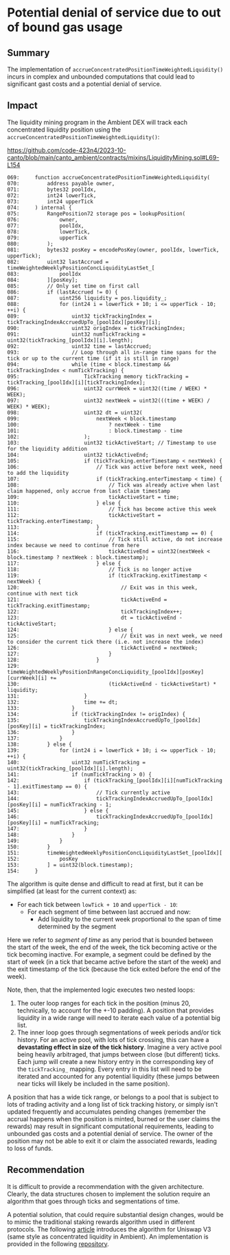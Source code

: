 # Potential denial of service due to out of bound gas usage

## Summary

The implementation of `accrueConcentratedPositionTimeWeightedLiquidity()` incurs in complex and unbounded computations that could lead to significant gast costs and a potential denial of service.

## Impact

The liquidity mining program in the Ambient DEX will track each concentrated liquidity position using the `accrueConcentratedPositionTimeWeightedLiquidity()`:

https://github.com/code-423n4/2023-10-canto/blob/main/canto_ambient/contracts/mixins/LiquidityMining.sol#L69-L154

```solidity
069:     function accrueConcentratedPositionTimeWeightedLiquidity(
070:         address payable owner,
071:         bytes32 poolIdx,
072:         int24 lowerTick,
073:         int24 upperTick
074:     ) internal {
075:         RangePosition72 storage pos = lookupPosition(
076:             owner,
077:             poolIdx,
078:             lowerTick,
079:             upperTick
080:         );
081:         bytes32 posKey = encodePosKey(owner, poolIdx, lowerTick, upperTick);
082:         uint32 lastAccrued = timeWeightedWeeklyPositionConcLiquidityLastSet_[
083:             poolIdx
084:         ][posKey];
085:         // Only set time on first call
086:         if (lastAccrued != 0) {
087:             uint256 liquidity = pos.liquidity_;
088:             for (int24 i = lowerTick + 10; i <= upperTick - 10; ++i) {
089:                 uint32 tickTrackingIndex = tickTrackingIndexAccruedUpTo_[poolIdx][posKey][i];
090:                 uint32 origIndex = tickTrackingIndex;
091:                 uint32 numTickTracking = uint32(tickTracking_[poolIdx][i].length);
092:                 uint32 time = lastAccrued;
093:                 // Loop through all in-range time spans for the tick or up to the current time (if it is still in range)
094:                 while (time < block.timestamp && tickTrackingIndex < numTickTracking) {
095:                     TickTracking memory tickTracking = tickTracking_[poolIdx][i][tickTrackingIndex];
096:                     uint32 currWeek = uint32((time / WEEK) * WEEK);
097:                     uint32 nextWeek = uint32(((time + WEEK) / WEEK) * WEEK);
098:                     uint32 dt = uint32(
099:                         nextWeek < block.timestamp
100:                             ? nextWeek - time
101:                             : block.timestamp - time
102:                     );
103:                     uint32 tickActiveStart; // Timestamp to use for the liquidity addition
104:                     uint32 tickActiveEnd;
105:                     if (tickTracking.enterTimestamp < nextWeek) {
106:                         // Tick was active before next week, need to add the liquidity
107:                         if (tickTracking.enterTimestamp < time) {
108:                             // Tick was already active when last claim happened, only accrue from last claim timestamp
109:                             tickActiveStart = time;
110:                         } else {
111:                             // Tick has become active this week
112:                             tickActiveStart = tickTracking.enterTimestamp;
113:                         }
114:                         if (tickTracking.exitTimestamp == 0) {
115:                             // Tick still active, do not increase index because we need to continue from here
116:                             tickActiveEnd = uint32(nextWeek < block.timestamp ? nextWeek : block.timestamp);
117:                         } else {
118:                             // Tick is no longer active
119:                             if (tickTracking.exitTimestamp < nextWeek) {
120:                                 // Exit was in this week, continue with next tick
121:                                 tickActiveEnd = tickTracking.exitTimestamp;
122:                                 tickTrackingIndex++;
123:                                 dt = tickActiveEnd - tickActiveStart;
124:                             } else {
125:                                 // Exit was in next week, we need to consider the current tick there (i.e. not increase the index)
126:                                 tickActiveEnd = nextWeek;
127:                             }
128:                         }
129:                         timeWeightedWeeklyPositionInRangeConcLiquidity_[poolIdx][posKey][currWeek][i] +=
130:                             (tickActiveEnd - tickActiveStart) * liquidity;
131:                     }
132:                     time += dt;
133:                 }
134:                 if (tickTrackingIndex != origIndex) {
135:                     tickTrackingIndexAccruedUpTo_[poolIdx][posKey][i] = tickTrackingIndex;
136:                 }
137:             }
138:         } else {
139:             for (int24 i = lowerTick + 10; i <= upperTick - 10; ++i) {
140:                 uint32 numTickTracking = uint32(tickTracking_[poolIdx][i].length);
141:                 if (numTickTracking > 0) {
142:                     if (tickTracking_[poolIdx][i][numTickTracking - 1].exitTimestamp == 0) {
143:                         // Tick currently active
144:                         tickTrackingIndexAccruedUpTo_[poolIdx][posKey][i] = numTickTracking - 1;
145:                     } else {
146:                         tickTrackingIndexAccruedUpTo_[poolIdx][posKey][i] = numTickTracking;
147:                     }
148:                 }
149:             }
150:         }
151:         timeWeightedWeeklyPositionConcLiquidityLastSet_[poolIdx][
152:             posKey
153:         ] = uint32(block.timestamp);
154:     }
```

The algorithm is quite dense and difficult to read at first, but it can be simplified (at least for the current context) as:

- For each tick between `lowTick + 10` and `upperTick - 10`:  
  - For each segment of time between last accrued and now:
    - Add liquidity to the current week proportional to the span of time determined by the segment
    
Here we refer to _segment of time_ as any period that is bounded between the start of the week, the end of the week, the tick becoming active or the tick becoming inactive. For example, a segment could be defined by the start of week (in a tick that became active before the start of the week) and the exit timestamp of the tick (because the tick exited before the end of the week).
  
Note, then, that the implemented logic executes two nested loops:

1. The outer loop ranges for each tick in the position (minus 20, technically, to account for the +-10 padding). A position that provides liquidity in a wide range will need to iterate each value of a potential big list.
2. The inner loop goes through segmentations of week periods and/or tick history. For an active pool, with lots of tick crossing, this can have a **devastating effect in size of the tick history**. Imagine a very active pool being heavily arbitraged, that jumps between close (but different) ticks. Each jump will create a new history entry in the corresponding key of the `tickTracking_` mapping. Every entry in this list will need to be iterated and accounted for any potential liquidity (these jumps between near ticks will likely be included in the same position).

A position that has a wide tick range, or belongs to a pool that is subject to lots of trading activity and a long list of tick tracking history, or simply isn't updated frequently and accumulates pending changes (remember the accrual happens when the position is minted, burned or the user claims the rewards) may result in significant computational requirements, leading to unbounded gas costs and a potential denial of service. The owner of the position may not be able to exit it or claim the associated rewards, leading to loss of funds.

## Recommendation

It is difficult to provide a recommendation with the given architecture. Clearly, the data structures chosen to implement the solution require an algorithm that goes through ticks and segmentations of time.

A potential solution, that could require substantial design changes, would be to mimic the traditional staking rewards algorithm used in different protocols. The following [article](https://www.paradigm.xyz/2021/05/liquidity-mining-on-uniswap-v3) introduces the algorithm for Uniswap V3 (same style as concentrated liquidity in Ambient). An implementation is provided in the following [repository](https://github.com/Uniswap/v3-staker).
